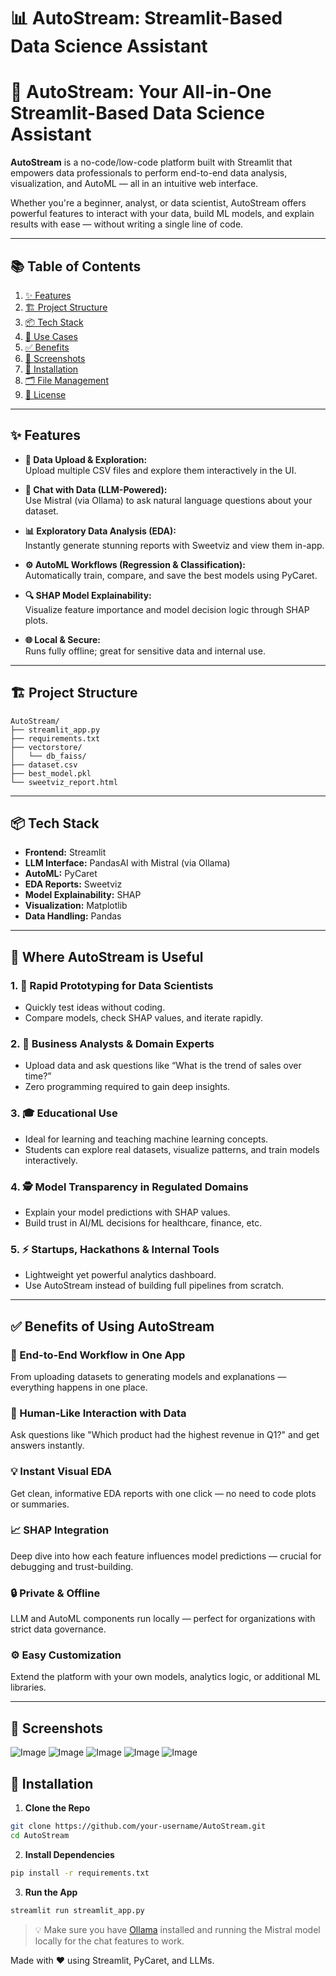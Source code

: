 # 📊 AutoStream: Streamlit-Based Data Science Assistant


# 🚀 AutoStream: Your All-in-One Streamlit-Based Data Science Assistant

**AutoStream** is a no-code/low-code platform built with Streamlit that empowers data professionals to perform end-to-end data analysis, visualization, and AutoML — all in an intuitive web interface.

Whether you're a beginner, analyst, or data scientist, AutoStream offers powerful features to interact with your data, build ML models, and explain results with ease — without writing a single line of code.

---

## 📚 Table of Contents

1. [✨ Features](#-features)  
2. [🏗️ Project Structure](#-project-structure)  
3. [📦 Tech Stack](#-tech-stack)  
4. [📌 Use Cases](#-where-autostream-is-useful)  
5. [✅ Benefits](#-benefits-of-using-autostream)  
6. [📸 Screenshots](#-screenshots)  
7. [🔧 Installation](#-installation)  
8. [🗂️ File Management](#-file-management-in-github)  
9. [📄 License](#-license)  

---

## ✨ Features

- **📂 Data Upload & Exploration:**  
  Upload multiple CSV files and explore them interactively in the UI.

- **💬 Chat with Data (LLM-Powered):**  
  Use Mistral (via Ollama) to ask natural language questions about your dataset.

- **📊 Exploratory Data Analysis (EDA):**  
  Instantly generate stunning reports with Sweetviz and view them in-app.

- **⚙️ AutoML Workflows (Regression & Classification):**  
  Automatically train, compare, and save the best models using PyCaret.

- **🔍 SHAP Model Explainability:**  
  Visualize feature importance and model decision logic through SHAP plots.

- **🌐 Local & Secure:**  
  Runs fully offline; great for sensitive data and internal use.

---

## 🏗️ Project Structure

```
AutoStream/
├── streamlit_app.py
├── requirements.txt
├── vectorstore/
│   └── db_faiss/
├── dataset.csv
├── best_model.pkl
└── sweetviz_report.html
```

---

## 📦 Tech Stack

- **Frontend:** Streamlit  
- **LLM Interface:** PandasAI with Mistral (via Ollama)  
- **AutoML:** PyCaret  
- **EDA Reports:** Sweetviz  
- **Model Explainability:** SHAP  
- **Visualization:** Matplotlib  
- **Data Handling:** Pandas

---

## 🌟 Where AutoStream is Useful

### 1. 🔬 Rapid Prototyping for Data Scientists
- Quickly test ideas without coding.
- Compare models, check SHAP values, and iterate rapidly.

### 2. 🧮 Business Analysts & Domain Experts
- Upload data and ask questions like “What is the trend of sales over time?”
- Zero programming required to gain deep insights.

### 3. 🎓 Educational Use
- Ideal for learning and teaching machine learning concepts.
- Students can explore real datasets, visualize patterns, and train models interactively.

### 4. 🕵️ Model Transparency in Regulated Domains
- Explain your model predictions with SHAP values.
- Build trust in AI/ML decisions for healthcare, finance, etc.

### 5. ⚡ Startups, Hackathons & Internal Tools
- Lightweight yet powerful analytics dashboard.
- Use AutoStream instead of building full pipelines from scratch.

---

## ✅ Benefits of Using AutoStream

### 🔧 End-to-End Workflow in One App
From uploading datasets to generating models and explanations — everything happens in one place.

### 🧠 Human-Like Interaction with Data
Ask questions like "Which product had the highest revenue in Q1?" and get answers instantly.

### 💡 Instant Visual EDA
Get clean, informative EDA reports with one click — no need to code plots or summaries.

### 📈 SHAP Integration
Deep dive into how each feature influences model predictions — crucial for debugging and trust-building.

### 🔒 Private & Offline
LLM and AutoML components run locally — perfect for organizations with strict data governance.

### ⚙️ Easy Customization
Extend the platform with your own models, analytics logic, or additional ML libraries.

---

## 📸 Screenshots

![Image](https://github.com/user-attachments/assets/1541f6b5-e611-43f2-bf55-121dcad515a0)
![Image](https://github.com/user-attachments/assets/869098f8-1832-4f1c-8660-62c4b1c187af)
![Image](https://github.com/user-attachments/assets/bfc8f27e-fe39-4955-80b4-fa782a63939e)
![Image](https://github.com/user-attachments/assets/292c2666-ea49-47e9-9a24-776c15aec6d8)
![Image](https://github.com/user-attachments/assets/214f29e9-92f4-43dd-9d25-c269cd183d22)


## 🔧 Installation

1. **Clone the Repo**

```bash
git clone https://github.com/your-username/AutoStream.git
cd AutoStream
```

2. **Install Dependencies**

```bash
pip install -r requirements.txt
```

3. **Run the App**

```bash
streamlit run streamlit_app.py
```

> 💡 Make sure you have [Ollama](https://ollama.com/) installed and running the Mistral model locally for the chat features to work.



Made with ❤️ using Streamlit, PyCaret, and LLMs.


